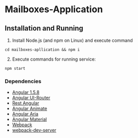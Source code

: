 # Mailboxes-Application

Installation and Running
-----------
1. Install Node.js (and npm on Linux) and execute command
```
cd mailboxes-apllication && npm i
```

2. Execute commands for running service:
```
npm start
```

### Dependencies

* [Angular 1.5.8](https://www.npmjs.com/package/angular)
* [Angular UI-Router](https://github.com/angular-ui/ui-router)
* [Rest Angular](https://github.com/apigareva/restangular)
* [Angular Animate](https://www.npmjs.com/package/angular-animate)
* [Angular Aria](https://www.npmjs.com/package/angular-aria)
* [Angular Material](https://github.com/angular/material)
* [Webpack](https://github.com/webpack/webpack)
* [webpack-dev-server](https://github.com/webpack/webpack-dev-server)
